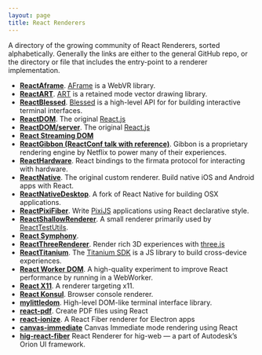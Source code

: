 ```yaml
---
layout: page
title: React Renderers
---
```


A directory of the growing community of React Renderers, sorted alphabetically.
Generally the links are either to the general GitHub repo, or the directory or
file that includes the entry-point to a renderer implementation.

* [**ReactAframe**](https://github.com/ngokevin/aframe-react).
  [AFrame](https://aframe.io/) is a WebVR library.
* [**ReactART**](https://github.com/reactjs/react-art/).
  [ART](https://github.com/sebmarkbage/art/) is a retained mode vector drawing
  library.
* [**ReactBlessed**](https://github.com/Yomguithereal/react-blessed).
  [Blessed](https://github.com/chjj/blessed) is a high-level API for for
  building interactive terminal interfaces.
* [**ReactDOM**](https://github.com/facebook/react/tree/b6a60781677bcdace8f41457d50412096f98d74a/src/renderers/dom).
  The original [React.js](http://facebook.github.io/react/)
* [**ReactDOM/server**](https://github.com/facebook/react/tree/b6a60781677bcdace8f41457d50412096f98d74a/src/renderers/dom/server).
  The original [React.js](http://facebook.github.io/react/)
* [**React Streaming DOM**](https://github.com/aickin/react-dom-stream)
* [**ReactGibbon (ReactConf talk with reference)**](https://www.youtube.com/watch?v=eNC0mRYGWgc).
  Gibbon is a proprietary rendering engine by Netflix to power many of their
  experiences.
* [**ReactHardware**](https://github.com/iamdustan/react-hardware).
  React bindings to the firmata protocol for interacting with hardware.
* [**ReactNative**](https://github.com/facebook/react-native).
  The original custom renderer. Build native iOS and Android apps with React.
* [**ReactNativeDesktop**](https://github.com/ptmt/react-native-desktop).
  A fork of React Native for building OSX applications.
* [**ReactPixiFiber**](https://github.com/michalochman/react-pixi-fiber).
  Write [PixiJS](http://www.pixijs.com/) applications using React declarative style.
* [**ReactShallowRenderer**](https://github.com/facebook/react/blob/db175052c00a65e6a852011f889c12fea50bb34b/src/test/ReactTestUtils.js#L368-L482).
  A small renderer primarily used by [ReactTestUtils](https://facebook.github.io/react/docs/test-utils.html).
* [**React Symphony**](https://github.com/Kasu/symphony/blob/5c48f5f8a6a23b1fdb17f6958ddbc83fb99c64ac/lib/surface/react/ReactSurfaceInjection.js).
* [**ReactThreeRenderer**](https://github.com/toxicFork/react-three-renderer).
  Render rich 3D experiences with [three.js](http://threejs.org/)
* [**ReactTitanium**](https://github.com/yuchi/react-titanium).
  The [Titanium SDK](http://www.appcelerator.org/#titanium) is a JS library to build cross-device experiences.
* [**React Worker DOM**](http://web-perf.github.io/react-worker-dom/).
  A high-quality experiment to improve React performance by running in a WebWorker.
* [**React X11**](https://github.com/sidorares/react-x11).
  A renderer targeting x11.
* [**React Konsul**](https://mohebifar.github.io/konsul/). Browser console
  renderer.
* [**mylittledom**](https://github.com/manaflair/mylittledom/blob/master/sources/term/react.js).
  High-level DOM-like terminal interface library.
* [**react-pdf**](https://github.com/diegomura/react-pdf).
  Create PDF files using React
* [**react-ionize**](https://github.com/mhink/react-ionize).
  A React Fiber renderer for Electron apps
* [**canvas-immediate**](https://gist.github.com/prometheansacrifice/6e2c75ea5df988c4ae6ea778710287ba)
  Canvas Immediate mode rendering using React
* [**hig-react-fiber**](https://github.com/Autodesk/orion-ui/tree/7af381d1e573ec47b5d31f155fd09fafaf7e3982/packages/hig-custom-fiber-renderer)
  React Renderer for hig-web — a part of Autodesk’s Orion UI framework.


